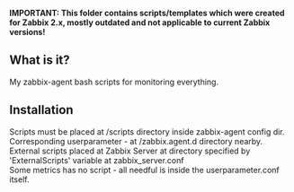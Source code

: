 **IMPORTANT: This folder contains scripts/templates which were created for Zabbix 2.x, mostly outdated and not applicable to current Zabbix versions!**


What is it?
-------------
My zabbix-agent bash scripts for monitoring everything.

Installation
-------------
Scripts must be placed at /scripts directory inside zabbix-agent config dir.  
Corresponding userparameter - at /zabbix.agent.d directory nearby.  
External scripts placed at Zabbix Server at directory specified by 'ExternalScripts' variable at zabbix_server.conf  
Some metrics has no script - all needful is inside the userparameter.conf itself. 
